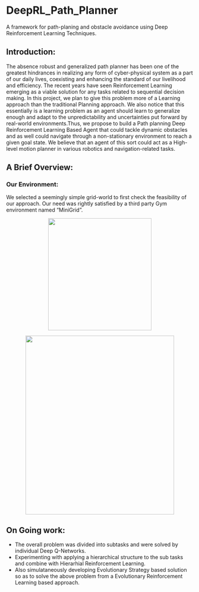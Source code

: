 # DeepRL_Path_Planner
A framework for path-planing and obstacle avoidance using Deep Reinforcement Learning Techniques.


## Introduction:
The absence robust and generalized path planner has been one of the greatest hindrances in realizing any form of cyber-physical system as a part of our daily lives, coexisting and enhancing the standard of our livelihood and efficiency. The recent years have seen Reinforcement Learning emerging as a viable solution for any tasks related to sequential decision making. In this project, we plan to give this problem more of a Learning approach than the traditional Planning approach. We also notice that this essentially is a learning problem as an agent should learn to generalize enough and adapt to the unpredictability and uncertainties put forward by real-world environments.Thus, we propose to build a Path planning  Deep Reinforcement Learning Based Agent that could tackle dynamic obstacles and as well could navigate through a non-stationary environment to reach a given goal state. We believe that an agent of this sort could act as a High-level motion planner in various robotics and navigation-related tasks.

## A Brief Overview:
### Our Environment:
We selected a seemingly simple grid-world to first check the feasibility of our approach. Our need was rightly satisfied by a third party Gym environment named “MiniGrid”.

<p align="center">
   <img width="278" height="301" src="https://github.com/dhanajaya78/DeepRL_Path_Planner/blob/main/empty-env.png">
</p>
<p align="center">
   <img width="400" height="480" src="https://github.com/dhanajaya78/DeepRL_Path_Planner/blob/main/dynamic_obstacles.gif">
 </p>

## On Going work:
* The overall problem was divided into subtasks and were solved by individual Deep Q-Networks.
* Experimenting with applying a hierarchical structure to the sub tasks and combine with Hierarhial Reinforcement Learning.
* Also simulataneously developing Evolutionary Strategy based solution so as to solve the above problem from a Evolutionary Reinforcement Learning based approach.
